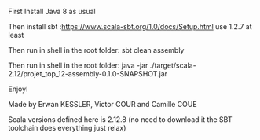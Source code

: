 
First Install Java 8 as usual

Then install sbt :https://www.scala-sbt.org/1.0/docs/Setup.html use 1.2.7 at least

Then run in shell in the root folder: sbt clean assembly

Then run in shell in the root folder: java -jar ./target/scala-2.12/projet_top_12-assembly-0.1.0-SNAPSHOT.jar

Enjoy!

Made by Erwan KESSLER, Victor COUR and Camille COUE


Scala versions defined here is 2.12.8 (no need to download it the SBT toolchain does everything just relax)